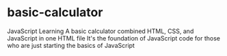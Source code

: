 # basic-calculator
JavaScript Learning
A basic calculator combined HTML, CSS, and JavaScript in one HTML file 
It's the foundation of JavaScript code for those who are just starting the basics of JavaScript

